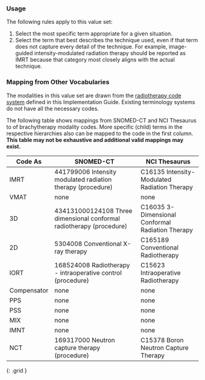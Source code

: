 ### Usage

The following rules apply to this value set:

1. Select the most specific term appropriate for a given situation.
2. Select the term that best describes the technique used, even if that term does not capture every detail of the technique. For example, image-guided intensity-modulated radiation therapy should be reported as IMRT because that category most closely aligns with the actual technique.

### Mapping from Other Vocabularies

The modalities in this value set are drawn from the [radiotherapy code system](CodeSystem-mcode-radiotherapy-cs.html) defined in this Implementation Guide. Existing terminology systems do not have all the necessary codes.

The following table shows mappings from SNOMED-CT and NCI Thesaurus to of brachytherapy modality codes. More specific (child) terms in the respective hierarchies also can be mapped to the code in the first column. **This table may not be exhaustive and additional valid mappings may exist.**

| **Code As** | **SNOMED-CT**   | **NCI Thesaurus**   |
| --------- | -------------------- | --------------------- |
| IMRT | 441799006 Intensity modulated radiation therapy (procedure) | C16135 Intensity-Modulated Radiation Therapy |
| VMAT | none | none |
| 3D | 434131000124108 Three dimensional conformal radiotherapy (procedure) | C16035 3-Dimensional Conformal Radiation Therapy |
| 2D | 5304008 Conventional X-ray therapy | C165189 Conventional Radiotherapy |
| IORT | 168524008 Radiotherapy - intraoperative control (procedure) | C15623 Intraoperative Radiotherapy |
| Compensator | none | none |
| PPS | none | none |
| PSS | none | none |
| MIX | none | none |
| IMNT | none | none |
| NCT | 169317000 Neutron capture therapy (procedure) | C15378 Boron Neutron Capture Therapy |
{: .grid }

